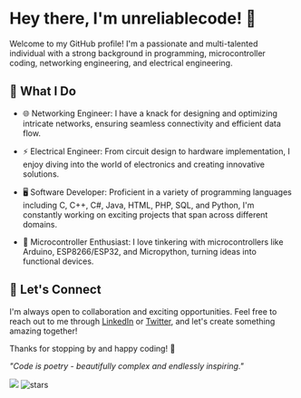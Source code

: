 # Hey there, I'm unreliablecode! 👋

Welcome to my GitHub profile! I'm a passionate and multi-talented individual with a strong background in programming, microcontroller coding, networking engineering, and electrical engineering.

## 🚀 What I Do

- 🌐 Networking Engineer: I have a knack for designing and optimizing intricate networks, ensuring seamless connectivity and efficient data flow.

- ⚡ Electrical Engineer: From circuit design to hardware implementation, I enjoy diving into the world of electronics and creating innovative solutions.

- 🖥️ Software Developer: Proficient in a variety of programming languages including C, C++, C#, Java, HTML, PHP, SQL, and Python, I'm constantly working on exciting projects that span across different domains.

- 🤖 Microcontroller Enthusiast: I love tinkering with microcontrollers like Arduino, ESP8266/ESP32, and Micropython, turning ideas into functional devices.
## 🔗 Let's Connect

I'm always open to collaboration and exciting opportunities. Feel free to reach out to me through [LinkedIn](https://www.linkedin.com/in/zikrizahron) or [Twitter](https://twitter.com/unreliablecode), and let's create something amazing together!

Thanks for stopping by and happy coding! 🎉

*"Code is poetry - beautifully complex and endlessly inspiring."*

<img src="http://estruyf-github.azurewebsites.net/api/VisitorHit?user=unreliablecode&countColorcountColor&countColor=%237B1E7B"/> <img src="https://img.shields.io/github/stars/unreliablecode?label=Stars" alt="stars">
